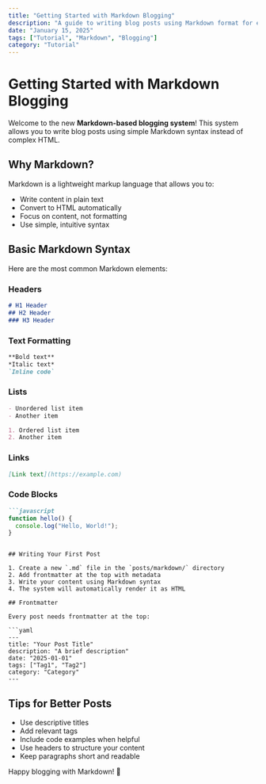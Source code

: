 ```yaml
---
title: "Getting Started with Markdown Blogging"
description: "A guide to writing blog posts using Markdown format for easy content creation."
date: "January 15, 2025"
tags: ["Tutorial", "Markdown", "Blogging"]
category: "Tutorial"
---
```


# Getting Started with Markdown Blogging

Welcome to the new **Markdown-based blogging system**! This system allows you to write blog posts using simple Markdown syntax instead of complex HTML.

## Why Markdown?

Markdown is a lightweight markup language that allows you to:

- Write content in plain text
- Convert to HTML automatically
- Focus on content, not formatting
- Use simple, intuitive syntax

## Basic Markdown Syntax

Here are the most common Markdown elements:

### Headers
```markdown
# H1 Header
## H2 Header
### H3 Header
```

### Text Formatting
```markdown
**Bold text**
*Italic text*
`Inline code`
```

### Lists
```markdown
- Unordered list item
- Another item

1. Ordered list item
2. Another item
```

### Links
```markdown
[Link text](https://example.com)
```

### Code Blocks
```markdown
```javascript
function hello() {
  console.log("Hello, World!");
}
```
```

## Writing Your First Post

1. Create a new `.md` file in the `posts/markdown/` directory
2. Add frontmatter at the top with metadata
3. Write your content using Markdown syntax
4. The system will automatically render it as HTML

## Frontmatter

Every post needs frontmatter at the top:

```yaml
---
title: "Your Post Title"
description: "A brief description"
date: "2025-01-01"
tags: ["Tag1", "Tag2"]
category: "Category"
---
```

## Tips for Better Posts

- Use descriptive titles
- Add relevant tags
- Include code examples when helpful
- Use headers to structure your content
- Keep paragraphs short and readable

Happy blogging with Markdown! 🚀